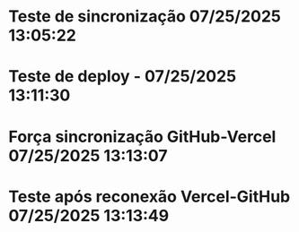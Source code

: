 # Teste de sincronização 07/25/2025 13:05:22
# Teste de deploy - 07/25/2025 13:11:30
# Força sincronização GitHub-Vercel 07/25/2025 13:13:07
# Teste após reconexão Vercel-GitHub 07/25/2025 13:13:49
